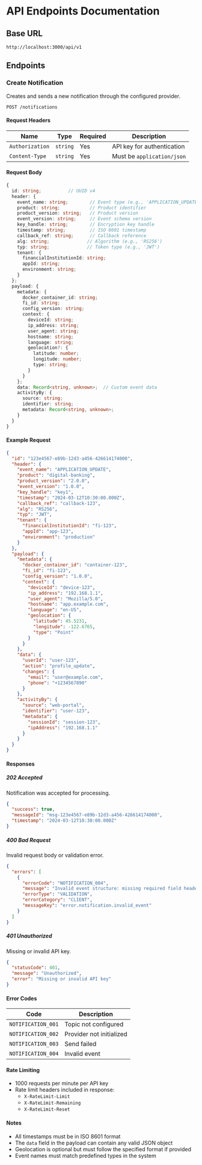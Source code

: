 # API Endpoints Documentation

## Base URL
```
http://localhost:3000/api/v1
```

## Endpoints

### Create Notification
Creates and sends a new notification through the configured provider.

```http
POST /notifications
```

#### Request Headers
| Name | Type | Required | Description |
|------|------|----------|-------------|
| `Authorization` | `string` | Yes | API key for authentication |
| `Content-Type` | `string` | Yes | Must be `application/json` |

#### Request Body
```typescript
{
  id: string;          // UUID v4
  header: {
    event_name: string;        // Event type (e.g., 'APPLICATION_UPDATE')
    product: string;           // Product identifier
    product_version: string;   // Product version
    event_version: string;     // Event schema version
    key_handle: string;        // Encryption key handle
    timestamp: string;         // ISO 8601 timestamp
    callback_ref: string;      // Callback reference
    alg: string;              // Algorithm (e.g., 'RS256')
    typ: string;              // Token type (e.g., 'JWT')
    tenant: {
      financialInstitutionId: string;
      appId: string;
      environment: string;
    }
  };
  payload: {
    metadata: {
      docker_container_id: string;
      fi_id: string;
      config_version: string;
      context: {
        deviceId: string;
        ip_address: string;
        user_agent: string;
        hostname: string;
        language: string;
        geolocation?: {
          latitude: number;
          longitude: number;
          type: string;
        }
      }
    };
    data: Record<string, unknown>;  // Custom event data
    activityBy: {
      source: string;
      identifier: string;
      metadata: Record<string, unknown>;
    }
  }
}
```

#### Example Request
```json
{
  "id": "123e4567-e89b-12d3-a456-426614174000",
  "header": {
    "event_name": "APPLICATION_UPDATE",
    "product": "digital-banking",
    "product_version": "2.0.0",
    "event_version": "1.0.0",
    "key_handle": "key1",
    "timestamp": "2024-03-12T10:30:00.000Z",
    "callback_ref": "callback-123",
    "alg": "RS256",
    "typ": "JWT",
    "tenant": {
      "financialInstitutionId": "fi-123",
      "appId": "app-123",
      "environment": "production"
    }
  },
  "payload": {
    "metadata": {
      "docker_container_id": "container-123",
      "fi_id": "fi-123",
      "config_version": "1.0.0",
      "context": {
        "deviceId": "device-123",
        "ip_address": "192.168.1.1",
        "user_agent": "Mozilla/5.0",
        "hostname": "app.example.com",
        "language": "en-US",
        "geolocation": {
          "latitude": 45.5231,
          "longitude": -122.6765,
          "type": "Point"
        }
      }
    },
    "data": {
      "userId": "user-123",
      "action": "profile_update",
      "changes": {
        "email": "user@example.com",
        "phone": "+1234567890"
      }
    },
    "activityBy": {
      "source": "web-portal",
      "identifier": "user-123",
      "metadata": {
        "sessionId": "session-123",
        "ipAddress": "192.168.1.1"
      }
    }
  }
}
```

#### Responses

##### 202 Accepted
Notification was accepted for processing.

```json
{
  "success": true,
  "messageId": "msg-123e4567-e89b-12d3-a456-426614174000",
  "timestamp": "2024-03-12T10:30:00.000Z"
}
```

##### 400 Bad Request
Invalid request body or validation error.

```json
{
  "errors": [
    {
      "errorCode": "NOTIFICATION_004",
      "message": "Invalid event structure: missing required field header.event_name",
      "errorType": "VALIDATION",
      "errorCategory": "CLIENT",
      "messageKey": "error.notification.invalid_event"
    }
  ]
}
```

##### 401 Unauthorized
Missing or invalid API key.

```json
{
  "statusCode": 401,
  "message": "Unauthorized",
  "error": "Missing or invalid API key"
}
```

#### Error Codes
| Code | Description |
|------|-------------|
| `NOTIFICATION_001` | Topic not configured |
| `NOTIFICATION_002` | Provider not initialized |
| `NOTIFICATION_003` | Send failed |
| `NOTIFICATION_004` | Invalid event |

#### Rate Limiting
- 1000 requests per minute per API key
- Rate limit headers included in response:
  - `X-RateLimit-Limit`
  - `X-RateLimit-Remaining`
  - `X-RateLimit-Reset`

#### Notes
- All timestamps must be in ISO 8601 format
- The `data` field in the payload can contain any valid JSON object
- Geolocation is optional but must follow the specified format if provided
- Event names must match predefined types in the system 